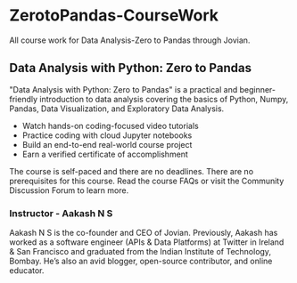 # ZerotoPandas-CourseWork
All course work for Data Analysis-Zero to Pandas through Jovian.

## Data Analysis with Python: Zero to Pandas

"Data Analysis with Python: Zero to Pandas" is a practical and beginner-friendly introduction to data analysis covering the basics of Python, Numpy, Pandas, Data Visualization, and Exploratory Data Analysis.


- Watch hands-on coding-focused video tutorials
- Practice coding with cloud Jupyter notebooks
- Build an end-to-end real-world course project
- Earn a verified certificate of accomplishment


The course is self-paced and there are no deadlines. There are no prerequisites for this course. Read the course FAQs or visit the Community Discussion Forum to learn more.

### Instructor - Aakash N S
Aakash N S is the co-founder and CEO of Jovian. Previously, Aakash has worked as a software engineer (APIs & Data Platforms) at Twitter in Ireland & San Francisco and graduated from the Indian Institute of Technology, Bombay. He’s also an avid blogger, open-source contributor, and online educator.

